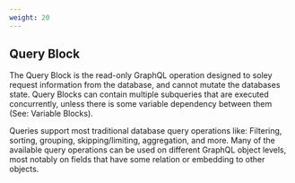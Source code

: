 ```yaml
---
weight: 20
---
```

## Query Block

The Query Block is the read-only GraphQL operation designed to soley request information from the database, and cannot mutate the databases state. Query Blocks can contain multiple subqueries that are executed concurrently, unless there is some variable dependency between them (See: Variable Blocks).

Queries support most traditional database query operations like: Filtering, sorting, grouping, skipping/limiting, aggregation, and more. Many of the available query operations can be used on different GraphQL object levels, most notably on fields that have some relation or embedding to other objects.